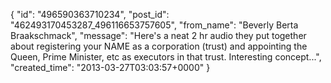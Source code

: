  {
   "id": "496590363710234",
   "post_id": "462493170453287_496116653757605",
   "from_name": "Beverly Berta Braakschmack",
   "message": "Here's a neat 2 hr audio they put together about registering your NAME as a corporation (trust) and appointing the Queen, Prime Minister, etc as executors in that trust. Interesting concept...",
   "created_time": "2013-03-27T03:03:57+0000"
 }
